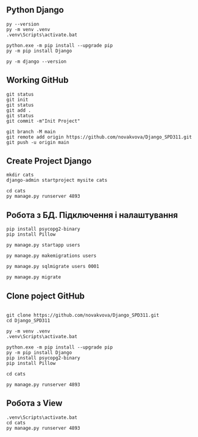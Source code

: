 ## Python Django

```
py --version
py -m venv .venv
.venv\Scripts\activate.bat

python.exe -m pip install --upgrade pip
py -m pip install Django

py -m django --version
```

## Working GitHub
```
git status
git init
git status
git add .
git status
git commit -m"Init Project"

git branch -M main
git remote add origin https://github.com/novakvova/Django_SPD311.git
git push -u origin main

```

## Create Project Django
```
mkdir cats
django-admin startproject mysite cats

cd cats
py manage.py runserver 4893
```

## Робота з БД. Підключення і налаштування
```
pip install psycopg2-binary
pip install Pillow

py manage.py startapp users

py manage.py makemigrations users

py manage.py sqlmigrate users 0001

py manage.py migrate

```

## Clone poject GitHub
```

git clone https://github.com/novakvova/Django_SPD311.git
cd Django_SPD311

py -m venv .venv
.venv\Scripts\activate.bat

python.exe -m pip install --upgrade pip
py -m pip install Django
pip install psycopg2-binary
pip install Pillow

cd cats

py manage.py runserver 4893

```

## Робота з View
```
.venv\Scripts\activate.bat
cd cats
py manage.py runserver 4893
```

